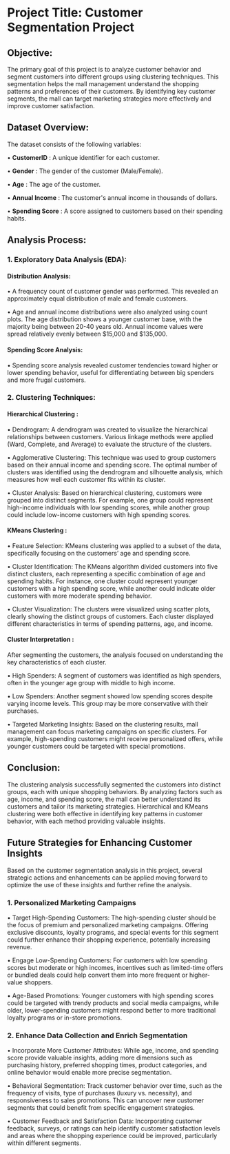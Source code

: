 # Project Title: Customer Segmentation Project

## Objective:

The primary goal of this project is to analyze customer behavior and segment customers into different groups using clustering techniques. This segmentation helps the mall management understand the shopping patterns and preferences of their customers. By identifying key customer segments, the mall can target marketing strategies more effectively and improve customer satisfaction.

## Dataset Overview:

The dataset consists of the following variables:

•	**CustomerID** : A unique identifier for each customer.

•	**Gender** : The gender of the customer (Male/Female).

•	**Age** : The age of the customer.

•	**Annual Income** : The customer's annual income in thousands of dollars.

•	**Spending Score** : A score assigned to customers based on their spending habits.


## Analysis Process:

### 1.	Exploratory Data Analysis (EDA):

####	Distribution Analysis:

 •	A frequency count of customer gender was performed. This revealed an approximately equal distribution of male and female customers.

 • 	Age and annual income distributions were also analyzed using count plots. The age distribution shows a younger customer base, with the majority being between 20-40 years old. Annual income values were spread relatively evenly between $15,000 and $135,000. 

####	Spending Score Analysis:

 •	Spending score analysis revealed customer tendencies toward higher or lower spending behavior, useful for differentiating between big spenders and more frugal customers.

### 2.	Clustering Techniques: 

#### **Hierarchical Clustering** :

 •	Dendrogram: A dendrogram was created to visualize the hierarchical relationships between customers. Various linkage methods were applied (Ward, Complete, and Average) to evaluate the structure of the clusters.

 •	Agglomerative Clustering: This technique was used to group customers based on their annual income and spending score. The optimal number of clusters was identified using the dendrogram and silhouette analysis, which measures how well each customer fits within 
 its cluster.

•	Cluster Analysis: Based on hierarchical clustering, customers were grouped into distinct segments. For example, one group could represent high-income individuals with low spending scores, while another group could include low-income customers with high spending scores.

#### **KMeans Clustering** :

  •	Feature Selection: KMeans clustering was applied to a subset of the data, specifically focusing on the customers’ age and spending score.

  •	Cluster Identification: The KMeans algorithm divided customers into five distinct clusters, each representing a specific combination of age and spending habits. For instance, one cluster could represent younger customers with a high spending score, while 
  another could indicate older customers with more moderate spending behavior.

  •	Cluster Visualization: The clusters were visualized using scatter plots, clearly showing the distinct groups of customers. Each cluster displayed different characteristics in terms of spending patterns, age, and income.

####	**Cluster Interpretation** : 

After segmenting the customers, the analysis focused on understanding the key characteristics of each cluster.

  •	High Spenders: A segment of customers was identified as high spenders, often in the younger age group with middle to high income.

  •	Low Spenders: Another segment showed low spending scores despite varying income levels. This group may be more conservative with their purchases.

  •	Targeted Marketing Insights: Based on the clustering results, mall management can focus marketing campaigns on specific clusters. For example, high-spending customers might receive personalized offers, while younger customers could be targeted with special 
  promotions.


## Conclusion:

The clustering analysis successfully segmented the customers into distinct groups, each with unique shopping behaviors. By analyzing factors such as age, income, and spending score, the mall can better understand its customers and tailor its marketing strategies. Hierarchical and KMeans clustering were both effective in identifying key patterns in customer behavior, with each method providing valuable insights.

## Future Strategies for Enhancing Customer Insights

Based on the customer segmentation analysis in this project, several strategic actions and enhancements can be applied moving forward to optimize the use of these insights and further refine the analysis. 

### 1. Personalized Marketing Campaigns

•	Target High-Spending Customers: The high-spending cluster should be the focus of premium and personalized marketing campaigns. Offering exclusive discounts, loyalty programs, and special events for this segment could further enhance their shopping experience, potentially increasing revenue.

•	Engage Low-Spending Customers: For customers with low spending scores but moderate or high incomes, incentives such as limited-time offers or bundled deals could help convert them into more frequent or higher-value shoppers.

•	Age-Based Promotions: Younger customers with high spending scores could be targeted with trendy products and social media campaigns, while older, lower-spending customers might respond better to more traditional loyalty programs or in-store promotions.



### 2. Enhance Data Collection and Enrich Segmentation

•	Incorporate More Customer Attributes: While age, income, and spending score provide valuable insights, adding more dimensions such as purchasing history, preferred shopping times, product categories, and online behavior would enable more precise segmentation.

•	Behavioral Segmentation: Track customer behavior over time, such as the frequency of visits, type of purchases (luxury vs. necessity), and responsiveness to sales promotions. This can uncover new customer segments that could benefit from specific engagement strategies.

•	Customer Feedback and Satisfaction Data: Incorporating customer feedback, surveys, or ratings can help identify customer satisfaction levels and areas where the shopping experience could be improved, particularly within different segments.
